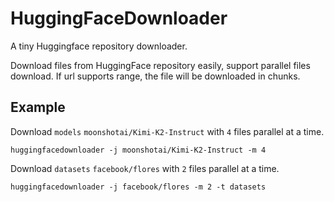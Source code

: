 # HuggingFaceDownloader

A tiny Huggingface repository downloader.

Download files from HuggingFace repository easily, support parallel files download. If url supports range, the file will be downloaded in chunks.

## Example
Download `models` `moonshotai/Kimi-K2-Instruct` with `4` files parallel at a time.
```
huggingfacedownloader -j moonshotai/Kimi-K2-Instruct -m 4
```
Download `datasets` `facebook/flores` with `2` files parallel at a time.
```
huggingfacedownloader -j facebook/flores -m 2 -t datasets
```
